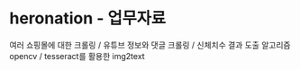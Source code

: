 # heronation - 업무자료
여러 쇼핑몰에 대한 크롤링 / 유튜브 정보와 댓글 크롤링 / 신체치수 결과 도출 알고리즘
opencv / tesseract를 활용한 img2text
